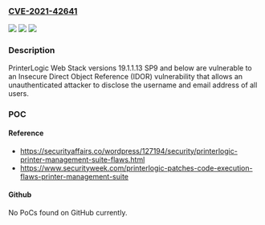 ### [CVE-2021-42641](https://cve.mitre.org/cgi-bin/cvename.cgi?name=CVE-2021-42641)
![](https://img.shields.io/static/v1?label=Product&message=n%2Fa&color=blue)
![](https://img.shields.io/static/v1?label=Version&message=n%2Fa&color=blue)
![](https://img.shields.io/static/v1?label=Vulnerability&message=n%2Fa&color=brighgreen)

### Description

PrinterLogic Web Stack versions 19.1.1.13 SP9 and below are vulnerable to an Insecure Direct Object Reference (IDOR) vulnerability that allows an unauthenticated attacker to disclose the username and email address of all users.

### POC

#### Reference
- https://securityaffairs.co/wordpress/127194/security/printerlogic-printer-management-suite-flaws.html
- https://www.securityweek.com/printerlogic-patches-code-execution-flaws-printer-management-suite

#### Github
No PoCs found on GitHub currently.

